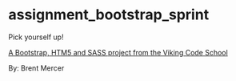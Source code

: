 assignment_bootstrap_sprint
===========================

Pick yourself up!

[A Bootstrap, HTM5 and SASS project from the Viking Code School](http://www.vikingcodeschool.com)

By: Brent Mercer